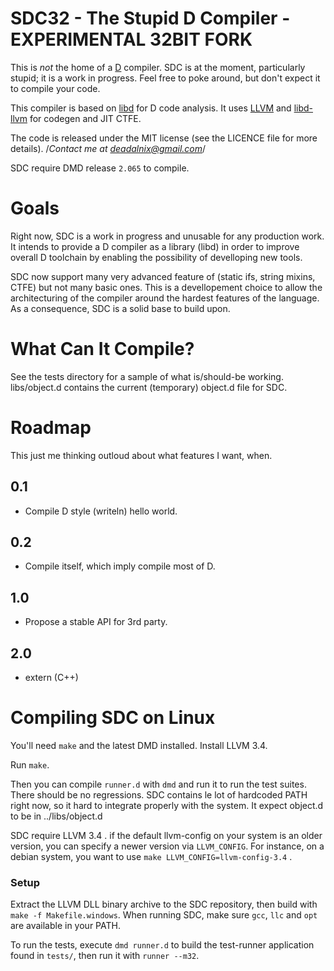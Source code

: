 SDC32 - The Stupid D Compiler - EXPERIMENTAL 32BIT FORK
===========================
This is _not_ the home of a [D](http://dlang.org/) compiler.
SDC is at the moment, particularly stupid; it is a work in progress. Feel free to poke around, but don't expect it to compile your code.

This compiler is based on [libd](https://github.com/deadalnix/libd) for D code analysis. It uses [LLVM](http://llvm.org/) and [libd-llvm](https://github.com/deadalnix/libd-llvm) for codegen and JIT CTFE.

The code is released under the MIT license (see the LICENCE file for more details).
/*Contact me at deadalnix@gmail.com*/

SDC require DMD release `2.065` to compile.

Goals
========
Right now, SDC is a work in progress and unusable for any production work. It intends to provide a D compiler as a library (libd) in order to improve overall D toolchain by enabling the possibility of develloping new tools.

SDC now support many very advanced feature of (static ifs, string mixins, CTFE) but not many basic ones. This is a devellopement choice to allow the architecturing of the compiler around the hardest features of the language. As a consequence, SDC is a solid base to build upon.

What Can It Compile?
====================
See the tests directory for a sample of what is/should-be working.
libs/object.d contains the current (temporary) object.d file for SDC.  

Roadmap
=======
This just me thinking outloud about what features I want, when.

0.1
---
* Compile D style (writeln) hello world.

0.2
---
* Compile itself, which imply compile most of D.

1.0
---
* Propose a stable API for 3rd party.

2.0
---
* extern (C++)


Compiling SDC on Linux
=======
You'll need `make` and the latest DMD installed.
Install LLVM 3.4.

Run `make`.

Then you can compile `runner.d` with `dmd` and run it to run the test suites. There should be no regressions.
SDC contains le lot of hardcoded PATH right now, so it hard to integrate properly with the system. It expect object.d to be in ../libs/object.d

SDC require LLVM 3.4 . if the default llvm-config on your system is an older version, you can specify a newer version via `LLVM_CONFIG`. For instance, on a debian system, you want to use `make LLVM_CONFIG=llvm-config-3.4` .

### Setup
Extract the LLVM DLL binary archive to the SDC repository, then build with `make -f Makefile.windows`.
When running SDC, make sure `gcc`, `llc` and `opt` are available in your PATH.

To run the tests, execute `dmd runner.d` to build the test-runner application found in `tests/`, then run it with `runner --m32`.
